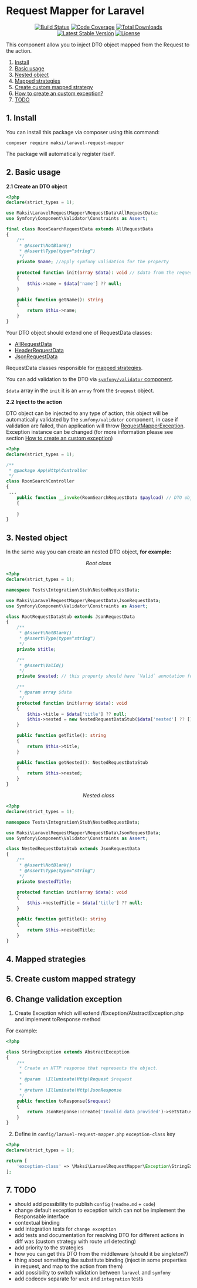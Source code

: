 # Request Mapper for Laravel

<p align="center">
<a href="https://travis-ci.org/TBlindaruk/laravel-request-mapper"><img src="https://travis-ci.org/TBlindaruk/laravel-request-mapper.svg?branch=master" alt="Build Status"></a>
<a href="https://codecov.io/gh/TBlindaruk/laravel-request-mapper/branch/master"><img src="https://codecov.io/gh/TBlindaruk/laravel-request-mapper/branch/master/graph/badge.svg" alt="Code Coverage"></a>
<a href="https://packagist.org/packages/maksi/laravel-request-mapper"><img src="https://poser.pugx.org/maksi/laravel-request-mapper/d/total.svg" alt="Total Downloads"></a>
<a href="https://packagist.org/packages/maksi/laravel-request-mapper"><img src="https://poser.pugx.org/maksi/laravel-request-mapper/v/stable.svg" alt="Latest Stable Version"></a>
<a href="https://packagist.org/packages/maksi/laravel-request-mapper"><img src="https://poser.pugx.org/maksi/laravel-request-mapper/license.svg" alt="License"></a>
</p>

This component allow you to inject DTO object mapped from the Request to the action.

1. [Install](#install)
2. [Basic usage](#basic)
3. [Nested object](#nested)
4. [Mapped strategies](#mapped-strategies)
5. [Create custom mapped strategy](#custom-mapped-strategy)
6. [How to create an custom exception?](#change-exception)
7. [TODO](#todo)

<a name="install"> <h2>1. Install </h2> </a>

You can install this package via composer using this command:

```
composer require maksi/laravel-request-mapper
```

The package will automatically register itself.


<a name="basic"> <h2>2. Basic usage </h2> </a>

<strong>2.1 Create an DTO object</strong>

```PHP
<?php
declare(strict_types = 1);

use Maksi\LaravelRequestMapper\RequestData\AllRequestData;
use Symfony\Component\Validator\Constraints as Assert;

final class RoomSearchRequestData extends AllRequestData
{
    /**
     * @Assert\NotBlank()
     * @Assert\Type(type="string")
     */
    private $name; //apply symfony validation for the property
 
    protected function init(array $data): void // $data from the request
    {
        $this->name = $data['name'] ?? null;
    }

    public function getName(): string
    {
        return $this->name;
    }
}
```

Your DTO object should extend one of RequestData classes:
 - [AllRequestData](./src/RequestData/AllRequestData.php)
 - [HeaderRequestData](./src/RequestData/HeaderRequestData.php)
 - [JsonRequestData](./src/RequestData/JsonRequestData.php)

RequestData classes responsible for [mapped strategies](#mapped-strategies). 

You can add validation to the DTO via [`symfony/validator` component](https://symfony.com/doc/current/validation.html).

`$data` array in the `init` it is an `array` from the `$request` object.

<strong>2.2 Inject to the action</strong>

DTO object can be injected to any type of action, this object will be automatically validated by the `sumfony/validator` component, in case if validation are failed, than application will throw [RequestMapperException](./src/Exception/RequestMapperException.php). Exception instance can be changed (for more information please see section [How to create an custom exception](#change-exception))

```PHP
<?php
declare(strict_types = 1);

/**
 * @package App\Http\Controller
 */
class RoomSearchController
{
 ...
    public function __invoke(RoomSearchRequestData $payload) // DTO object injected
    {
        
    }
}

```
<a name="nested"> <h2>3.  Nested object </h2> </a>

In the same way you can create an nested DTO object, <strong> for example: </strong>

<p align="center"><i>Root class</i></p>

```PHP
<?php
declare(strict_types = 1);

namespace Tests\Integration\Stub\NestedRequestData;

use Maksi\LaravelRequestMapper\RequestData\JsonRequestData;
use Symfony\Component\Validator\Constraints as Assert;

class RootRequestDataStub extends JsonRequestData
{
    /**
     * @Assert\NotBlank()
     * @Assert\Type(type="string")
     */
    private $title;

    /**
     * @Assert\Valid()
     */
    private $nested; // this property should have `Valid` annotation for validate nested object

    /**
     * @param array $data
     */
    protected function init(array $data): void
    {
        $this->title = $data['title'] ?? null;
        $this->nested = new NestedRequestDataStub($data['nested'] ?? []);
    }

    public function getTitle(): string
    {
        return $this->title;
    }

    public function getNested(): NestedRequestDataStub
    {
        return $this->nested;
    }
}

```

<p align="center"><i>Nested class</i></p>

```PHP
<?php
declare(strict_types = 1);

namespace Tests\Integration\Stub\NestedRequestData;

use Maksi\LaravelRequestMapper\RequestData\JsonRequestData;
use Symfony\Component\Validator\Constraints as Assert;

class NestedRequestDataStub extends JsonRequestData
{
    /**
     * @Assert\NotBlank()
     * @Assert\Type(type="string")
     */
    private $nestedTitle;

    protected function init(array $data): void
    {
        $this->nestedTitle = $data['title'] ?? null;
    }

    public function getTitle(): string
    {
        return $this->nestedTitle;
    }
}

```


<a name="mapped-strategies"> <h2>4.  Mapped strategies </h2> </a>

<a name="custom-mapped-strategy"> <h2>5.  Create custom mapped strategy </h2> </a>

<a name="change-exception"> <h2>6. Change validation exception </h2> </a>

1. Create Exception which will extend /Exception/AbstractException.php and implement toResponse method

For example:

```PHP
<?php

class StringException extends AbstractException
{
    /**
     * Create an HTTP response that represents the object.
     *
     * @param  \Illuminate\Http\Request $request
     *
     * @return \Illuminate\Http\JsonResponse
     */
    public function toResponse($request)
    {
        return JsonResponse::create('Invalid data provided')->setStatusCode(Response::HTTP_UNPROCESSABLE_ENTITY);
    }
}
```

2. Define in `config/laravel-request-mapper.php` `exception-class` key

```PHP
<?php
declare(strict_types = 1);

return [
    'exception-class' => \Maksi\LaravelRequestMapper\Exception\StringException::class,
];

```

<a name="todo"> <h2>7. TODO </h2> </a>

- should add possibility to publish `config` (`readme.md` + `code`)
- change default exception to exception witch can not be implement the Responsable interface  
- contextual binding
- add integration tests for `change exception`
- add tests and documentation for resolving DTO for different actions in diff was (custom strategy with route url detecting)
- add priority to the strategies
- how you can get this DTO from the middleware (should it be singleton?)
- thing about something like substitute binding (inject in some properties in request, and map to the action from them)
- add possibility to switch validation between `laravel` and `symfony`
- add codecov separate for `unit` and `integration` tests
